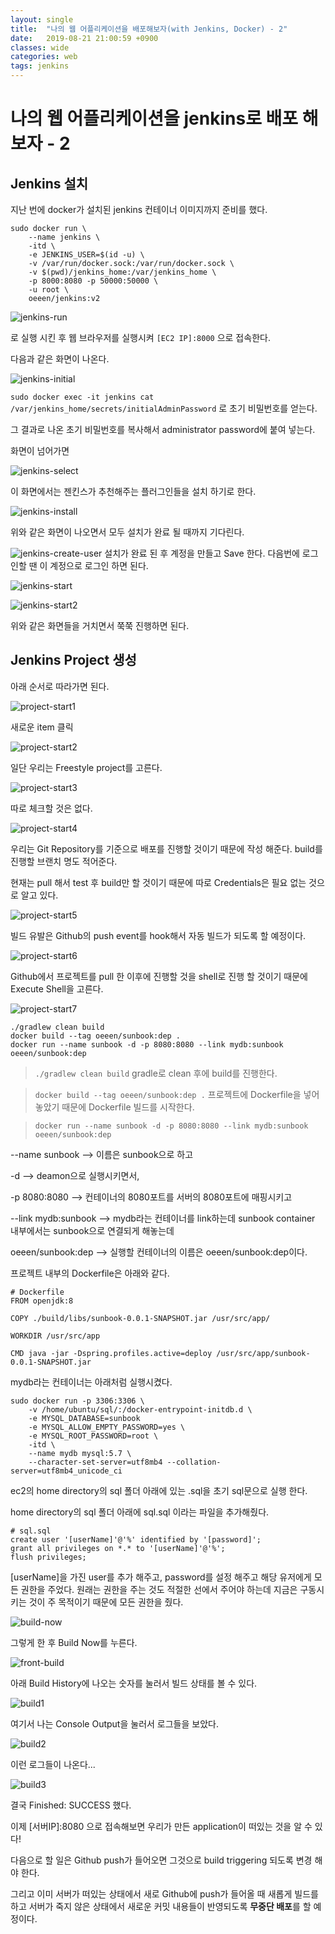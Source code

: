 ```yaml
---
layout: single
title:  "나의 웹 어플리케이션을 배포해보자(with Jenkins, Docker) - 2"
date:   2019-08-21 21:00:59 +0900
classes: wide
categories: web
tags: jenkins
---
```


# 나의 웹 어플리케이션을 jenkins로 배포 해보자 - 2

## Jenkins 설치

지난 번에 docker가 설치된 jenkins 컨테이너 이미지까지 준비를 했다.

```
sudo docker run \
    --name jenkins \
    -itd \
    -e JENKINS_USER=$(id -u) \
    -v /var/run/docker.sock:/var/run/docker.sock \
    -v $(pwd)/jenkins_home:/var/jenkins_home \
    -p 8000:8080 -p 50000:50000 \
    -u root \
    oeeen/jenkins:v2
```

![jenkins-run](/assets/img/jenkins/jenkins_run.png)

로 실행 시킨 후 웹 브라우저를 실행시켜 `[EC2 IP]:8000` 으로 접속한다.

다음과 같은 화면이 나온다.

![jenkins-initial](/assets/img/jenkins/jenkins_initial.png)

`sudo docker exec -it jenkins cat /var/jenkins_home/secrets/initialAdminPassword`
로 초기 비밀번호를 얻는다.

그 결과로 나온 초기 비밀번호를 복사해서 administrator password에 붙여 넣는다.

화면이 넘어가면

![jenkins-select](/assets/img/jenkins/jenkins_select.png)

이 화면에서는 젠킨스가 추천해주는 플러그인들을 설치 하기로 한다.


![jenkins-install](/assets/img/jenkins/jenkins_installing.png)

위와 같은 화면이 나오면서 모두 설치가 완료 될 때까지 기다린다.

![jenkins-create-user](/assets/img/jenkins/jenkins_create_user.png)
설치가 완료 된 후 계정을 만들고 Save 한다. 다음번에 로그인할 땐 이 계정으로 로그인 하면 된다.

![jenkins-start](/assets/img/jenkins/jenkins_start.png)

![jenkins-start2](/assets/img/jenkins/jenkins_start2.png)

위와 같은 화면들을 거치면서 쭉쭉 진행하면 된다.




## Jenkins Project 생성

아래 순서로 따라가면 된다.

![project-start1](/assets/img/jenkins/jenkins_project1.png)

새로운 item 클릭

![project-start2](/assets/img/jenkins/jenkins_project2.png)

일단 우리는 Freestyle project를 고른다.

![project-start3](/assets/img/jenkins/jenkins_project3.png)

따로 체크할 것은 없다.

![project-start4](/assets/img/jenkins/jenkins_project4.png)

우리는 Git Repository를 기준으로 배포를 진행할 것이기 때문에 작성 해준다.
build를 진행할 브랜치 명도 적어준다.

현재는 pull 해서 test 후 build만 할 것이기 때문에 따로 Credentials은 필요 없는 것으로 알고 있다.

![project-start5](/assets/img/jenkins/jenkins_project5.png)

빌드 유발은 Github의 push event를 hook해서 자동 빌드가 되도록 할 예정이다.

![project-start6](/assets/img/jenkins/execute_shell.png)

Github에서 프로젝트를 pull 한 이후에 진행할 것을 shell로 진행 할 것이기 때문에 Execute Shell을 고른다.

![project-start7](/assets/img/jenkins/shell_contents.png)

```
./gradlew clean build
docker build --tag oeeen/sunbook:dep .
docker run --name sunbook -d -p 8080:8080 --link mydb:sunbook oeeen/sunbook:dep
```

> `./gradlew clean build` gradle로 clean 후에 build를 진행한다.

> `docker build --tag oeeen/sunbook:dep .` 프로젝트에 Dockerfile을 넣어 놓았기 때문에 Dockerfile 빌드를 시작한다.

> `docker run --name sunbook -d -p 8080:8080 --link mydb:sunbook oeeen/sunbook:dep`

--name sunbook --> 이름은 sunbook으로 하고

-d --> deamon으로 실행시키면서, 

-p 8080:8080 --> 컨테이너의 8080포트를 서버의 8080포트에 매핑시키고 

--link mydb:sunbook --> mydb라는 컨테이너를 link하는데 sunbook container 내부에서는 sunbook으로 연결되게 해놓는데

oeeen/sunbook:dep --> 실행할 컨테이너의 이름은 oeeen/sunbook:dep이다.

프로젝트 내부의 Dockerfile은 아래와 같다.

```
# Dockerfile
FROM openjdk:8

COPY ./build/libs/sunbook-0.0.1-SNAPSHOT.jar /usr/src/app/

WORKDIR /usr/src/app

CMD java -jar -Dspring.profiles.active=deploy /usr/src/app/sunbook-0.0.1-SNAPSHOT.jar
```


mydb라는 컨테이너는 아래처럼 실행시켰다.

```
sudo docker run -p 3306:3306 \
    -v /home/ubuntu/sql/:/docker-entrypoint-initdb.d \
    -e MYSQL_DATABASE=sunbook 
    -e MYSQL_ALLOW_EMPTY_PASSWORD=yes \
    -e MYSQL_ROOT_PASSWORD=root \
    -itd \
    --name mydb mysql:5.7 \
    --character-set-server=utf8mb4 --collation-server=utf8mb4_unicode_ci
```

ec2의 home directory의 sql 폴더 아래에 있는 .sql을 초기 sql문으로 실행 한다.


home directory의 sql 폴더 아래에 sql.sql 이라는 파일을 추가해줬다. 

```
# sql.sql
create user '[userName]'@'%' identified by '[password]';
grant all privileges on *.* to '[userName]'@'%';
flush privileges;
```

[userName]을 가진 user를 추가 해주고, password를 설정 해주고 해당 유저에게 모든 권한을 주었다. 원래는 권한을 주는 것도 적절한 선에서 주어야 하는데 지금은 구동시키는 것이 주 목적이기 때문에 모든 권한을 줬다.


![build-now](/assets/img/jenkins/build_now.png)

그렇게 한 후 Build Now를 누른다.


![front-build](/assets/img/jenkins/project_sunbook.png)

아래 Build History에 나오는 숫자를 눌러서 빌드 상태를 볼 수 있다.


![build1](/assets/img/jenkins/build1.png)

여기서 나는 Console Output을 눌러서 로그들을 보았다.

![build2](/assets/img/jenkins/build2.png)

이런 로그들이 나온다...

![build3](/assets/img/jenkins/build3.png)


결국 Finished: SUCCESS 했다.

이제 [서버IP]:8080 으로 접속해보면 우리가 만든 application이 떠있는 것을 알 수 있다!


다음으로 할 일은 Github push가 들어오면 그것으로 build triggering 되도록 변경 해야 한다.

그리고 이미 서버가 떠있는 상태에서 새로 Github에 push가 들어올 때 새롭게 빌드를 하고 서버가 죽지 않은 상태에서 새로운 커밋 내용들이 반영되도록 **무중단 배포**를 할 예정이다.